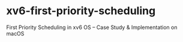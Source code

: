 # xv6-first-priority-scheduling
First Priority Scheduling in xv6 OS – Case Study &amp; Implementation on macOS
